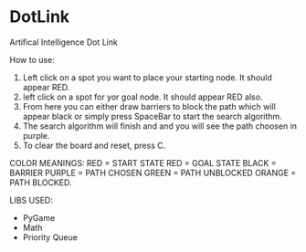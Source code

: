 # DotLink
Artifical Intelligence  Dot Link

How to use: 
1. Left click on a spot you want to place your starting node. It should appear RED.
2. left click on a spot for yor goal node. It should appear RED also.
3. From here you can either draw barriers to block the path which will appear black or simply press SpaceBar to start the search algorithm.
4. The search algorithm will finish and and you will see the path choosen in purple.
5. To clear the board and reset, press C.

COLOR MEANINGS:
RED = START STATE
RED = GOAL STATE
BLACK = BARRIER 
PURPLE = PATH CHOSEN
GREEN = PATH UNBLOCKED
ORANGE = PATH BLOCKED.


LIBS USED: 
- PyGame
- Math
- Priority Queue





